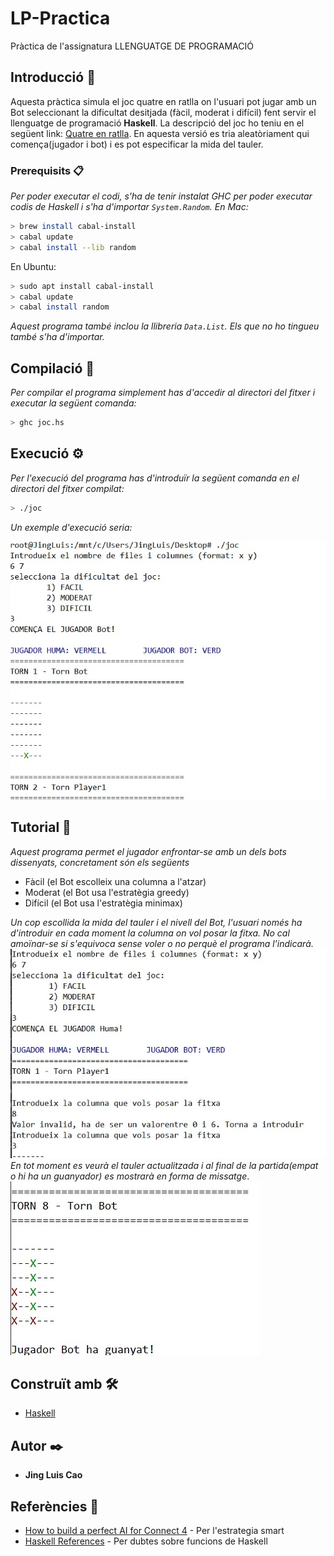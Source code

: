 # LP-Practica
Pràctica de l'assignatura LLENGUATGE DE PROGRAMACIÓ 


## Introducció 🚀
Aquesta pràctica simula el joc quatre en ratlla on l'usuari pot jugar amb un Bot seleccionant la dificultat desitjada (fàcil, moderat i difícil) fent servir el llenguatge de programació **Haskell**. 
La descripció del joc ho teniu en el següent link: [Quatre en ratlla](https://en.wikipedia.org/wiki/Connect_Four). En aquesta versió es tria aleatòriament qui comença(jugador i bot) i es pot especificar la mida del tauler.


### Prerequisits 📋

_Per poder executar el codi, s'ha de tenir instalat GHC per poder executar codis de Haskell i s'ha d'importar `System.Random`. En Mac:_

```bash
> brew install cabal-install
> cabal update
> cabal install --lib random  
```

En Ubuntu:

```bash
> sudo apt install cabal-install
> cabal update
> cabal install random
```
_Aquest programa també inclou la llibreria `Data.List`. Els que no ho tingueu també s'ha d'importar._

## Compilació 🔧

_Per compilar el programa simplement has d'accedir al directori del fitxer i executar la següent comanda:_

```bash
> ghc joc.hs
```

## Execució ⚙️
_Per l'execució del programa has d'introduïr la següent comanda en el directori del fitxer compilat:_

```bash
> ./joc
```
_Un exemple d'execució seria:_

![](exemple1.jpg) 

## Tutorial 📑
_Aquest programa permet el jugador enfrontar-se amb un dels bots dissenyats, concretament són els següents_

* Fàcil (el Bot escolleix una columna a l'atzar)
* Moderat (el Bot usa l'estratègia greedy)
* Difícil (el Bot usa l'estratègia minimax)

_Un cop escollida la mida del tauler i el nivell del Bot, l'usuari només ha d'introduir en cada moment la columna on vol posar la fitxa. No cal amoïnar-se si s'equivoca sense voler o no perquè el programa l'indicarà._
![](exemple2.jpg) 
_En tot moment es veurà el tauler actualitzada i al final de la partida(empat o hi ha un guanyador) es mostrarà en forma de missatge_.
![](exemple3.jpg) 
## Construït amb 🛠️

* [Haskell](https://www.haskell.org) 

## Autor ✒️
* **Jing Luis Cao**

## Referències 📄
* [How to build a perfect AI for Connect 4](http://blog.gamesolver.org/solving-connect-four/01-introduction/) - Per l'estrategia smart
* [Haskell References](http://zvon.org/other/haskell/Outputglobal/index.html) - Per dubtes sobre funcions de Haskell
